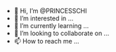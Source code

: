 - 👋 Hi, I’m @PRINCESSCHI
- 👀 I’m interested in ...
- 🌱 I’m currently learning ...
- 💞️ I’m looking to collaborate on ...
- 📫 How to reach me ...

<!---
PRINCESSCHI/PRINCESSCHI is a ✨ special ✨ repository because its `README.md` (this file) appears on your GitHub profile.
You can click the Preview link to take a look at your changes.
--->
